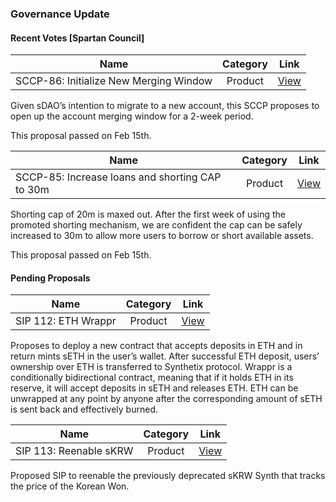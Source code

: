 ### Governance Update


#### Recent Votes [Spartan Council]
| Name          | Category      | Link   |
| ------------- |:-------------:| :-----:|
| SCCP-86: Initialize New Merging Window | Product | [View](https://gov.synthetix.io/#/synthetixproposal/proposal/QmURjYjVtSDc9urbuRTTgmKU21ZqanuKg2HFyLwKLJjHyZ) |

Given sDAO’s intention to migrate to a new account, this SCCP proposes to open up the account merging window for a 2-week period.

This proposal passed on Feb 15th.

| Name          | Category      | Link   |
| ------------- |:-------------:| :-----:|
| SCCP-85: Increase loans and shorting CAP to 30m | Product | [View](https://gov.synthetix.io/#/synthetixproposal/proposal/QmRse6mLMepuME5WitK9d851tteQTmFegU1omqHLX19fqh) |

Shorting cap of 20m is maxed out. After the first week of using the promoted shorting mechanism, we are confident the cap can be safely increased to 30m to allow more users to borrow or short available assets.

This proposal passed on Feb 15th.

#### Pending Proposals
| Name          | Category      | Link   |
| ------------- |:-------------:| :-----:|
| SIP 112: ETH Wrappr | Product | [View](https://sips.synthetix.io/sips/sip-112) |

Proposes to deploy a new contract that accepts deposits in ETH and in return mints sETH in the user’s wallet.
After successful ETH deposit, users’ ownership over ETH is transferred to Synthetix protocol. Wrappr is a conditionally bidirectional contract, meaning that if it holds ETH in its reserve, it will accept deposits in sETH and releases ETH. ETH can be unwrapped at any point by anyone after the corresponding amount of sETH is sent back and effectively burned.

| Name          | Category      | Link   |
| ------------- |:-------------:| :-----:|
| SIP 113: Reenable sKRW | Product | [View](https://sips.synthetix.io/sips/sip-113) |

Proposed SIP to reenable the previously deprecated sKRW Synth that tracks the price of the Korean Won.
